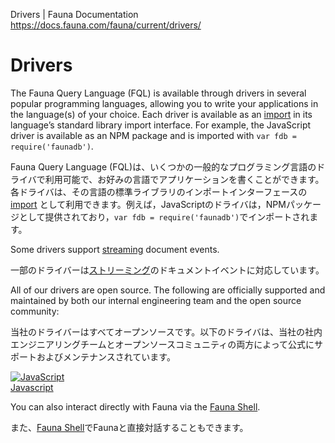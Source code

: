 Drivers | Fauna Documentation
https://docs.fauna.com/fauna/current/drivers/

# Drivers

The Fauna Query Language (FQL) is available through drivers in several popular programming languages, allowing you to write your applications in the language(s) of your choice. Each driver is available as an [import](https://docs.fauna.com/fauna/current/drivers/imports) in its language’s standard library import interface. For example, the JavaScript driver is available as an NPM package and is imported with `var fdb = require('faunadb')`.

Fauna Query Language (FQL)は、いくつかの一般的なプログラミング言語のドライバで利用可能で、お好みの言語でアプリケーションを書くことができます。各ドライバは、その言語の標準ライブラリのインポートインターフェースの [import](https://docs.fauna.com/fauna/current/drivers/imports) として利用できます。例えば，JavaScriptのドライバは，NPMパッケージとして提供されており，`var fdb = require('faunadb')`でインポートされます。

Some drivers support [streaming](https://docs.fauna.com/fauna/current/drivers/streaming) document events.

一部のドライバーは[ストリーミング](https://docs.fauna.com/fauna/current/drivers/streaming)のドキュメントイベントに対応しています。

All of our drivers are open source. The following are officially supported and maintained by both our internal engineering team and the open source community:

当社のドライバーはすべてオープンソースです。以下のドライバは、当社の社内エンジニアリングチームとオープンソースコミュニティの両方によって公式にサポートおよびメンテナンスされています。

[![JavaScript](https://docs.fauna.com/fauna/current/drivers//_images/javascript.png)](https://docs.fauna.com/fauna/current/drivers/javascript)  
[Javascript](https://docs.fauna.com/fauna/current/drivers/javascript)

You can also interact directly with Fauna via the [Fauna Shell](https://docs.fauna.com/fauna/current/start/).

また、[Fauna Shell](https://docs.fauna.com/fauna/current/start/)でFaunaと直接対話することもできます。
